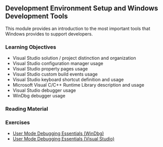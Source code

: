 ## Development Environment Setup and Windows Development Tools

This module provides an introduction to the most important tools that Windows provides to support developers.

### Learning Objectives

- Visual Studio solution / project distinction and organization
- Visual Studio configuration manager usage
- Visual Studio property pages usage
- Visual Studio custom build events usage
- Visual Studio keyboard shortcut definition and usage
- Microsoft Visual C/C++ Runtime Library description and usage 
- Visual Studio debugger usage 
- WinDbg debugger usage

### Reading Material

### Exercises

- [User Mode Debugging Essentials (WinDbg)](./windbg-user-mode)
- [User Mode Debugging Essentials (Visual Studio)](./vs-debugging)